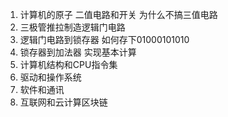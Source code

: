 1. 计算机的原子 二值电路和开关 为什么不搞三值电路
2. 三极管推拉制造逻辑门电路
3. 逻辑门电路到锁存器 如何存下01000101010
4. 锁存器到加法器 实现基本计算
5. 计算机结构和CPU指令集
6. 驱动和操作系统
7. 软件和通讯
8. 互联网和云计算区块链


